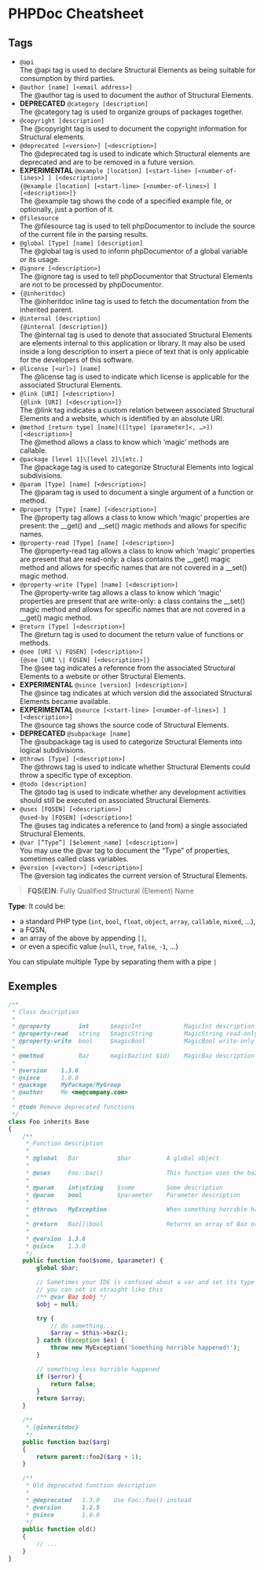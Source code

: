 # PHPDoc Cheatsheet

## Tags

* `@api`<br/>The @api tag is used to declare Structural Elements as being suitable for consumption by third parties.
* `@author [name] [<email address>]`<br/>The @author tag is used to document the author of Structural Elements.
* **DEPRECATED** `@category [description]`<br/>The @category tag is used to organize groups of packages together.
* `@copyright [description]`<br/>The @copyright tag is used to document the copyright information for Structural elements.
* `@deprecated [<version>] [<description>]`<br/>The @deprecated tag is used to indicate which Structural elements are deprecated and are to be removed in a future version.
* **EXPERIMENTAL** `@example [location] [<start-line> [<number-of-lines>] ] [<description>]`<br/>`{@example [location] [<start-line> [<number-of-lines>] ] [<description>]}`<br/>The @example tag shows the code of a specified example file, or optionally, just a portion of it.
* `@filesource`<br/>The @filesource tag is used to tell phpDocumentor to include the source of the current file in the parsing results.
* `@global [Type] [name] [description]`<br/>The @global tag is used to inform phpDocumentor of a global variable _or_ its usage.
* `@ignore [<description>]`<br/>The @ignore tag is used to tell phpDocumentor that Structural Elements are not to be processed by phpDocumentor.
* `{@inheritdoc}`<br/>The @inheritdoc inline tag is used to fetch the documentation from the inherited parent.
* `@internal [description]`<br/>`{@internal [description]}`<br/>The @internal tag is used to denote that associated Structural Elements are elements internal to this application or library. It may also be used inside a long description to insert a piece of text that is only applicable for the developers of this software.
* `@license [<url>] [name]`<br/>The @license tag is used to indicate which license is applicable for the associated Structural Elements.
* `@link [URI] [<description>]`<br/>`{@link [URI] [<description>]}`<br/>The @link tag indicates a custom relation between associated Structural Elements and a website, which is identified by an absolute URI.
* `@method [return type] [name]([[type] [parameter]<, …>]) [<description>]`<br/>The @method allows a class to know which ‘magic’ methods are callable.
* `@package [level 1]\[level 2]\[etc.]`<br/>The @package tag is used to categorize Structural Elements into logical subdivisions.
* `@param [Type] [name] [<description>]`<br/>The @param tag is used to document a single argument of a function or method.
* `@property [Type] [name] [<description>]`<br/>The @property tag allows a class to know which ‘magic’ properties are present: the __get() and __set() magic methods and allows for specific names.
* `@property-read [Type] [name] [<description>]`<br/>The @property-read tag allows a class to know which ‘magic’ properties are present that are read-only: a class contains the __get() magic method and allows for specific names that are not covered in a __set() magic method.
* `@property-write [Type] [name] [<description>]`<br/>The @property-write tag allows a class to know which ‘magic’ properties are present that are write-only: a class contains the __set() magic method and allows for specific names that are not covered in a __get() magic method.
* `@return [Type] [<description>]`<br/>The @return tag is used to document the return value of functions or methods.
* `@see [URI \| FQSEN] [<description>]`<br/>`{@see [URI \| FQSEN] [<description>]}`<br/>The @see tag indicates a reference from the associated Structural Elements to a website or other Structural Elements.
* **EXPERIMENTAL** `@since [version] [<description>]`<br/>The @since tag indicates at which version did the associated Structural Elements became available.
* **EXPERIMENTAL** `@source [<start-line> [<number-of-lines>] ] [<description>]`<br/>The @source tag shows the source code of Structural Elements.
* **DEPRECATED** `@subpackage [name]`<br/>The @subpackage tag is used to categorize Structural Elements into logical subdivisions.
* `@throws [Type] [<description>]`<br/>The @throws tag is used to indicate whether Structural Elements could throw a specific type of exception.
* `@todo [description]`<br/>The @todo tag is used to indicate whether any development activities should still be executed on associated Structural Elements.
* `@uses [FQSEN] [<description>]`<br/>`@used-by [FQSEN] [<description>]`<br/>The @uses tag indicates a reference to (and from) a single associated Structural Elements.
* `@var [“Type”] [$element_name] [<description>]`<br/>You may use the @var tag to document the “Type” of properties, sometimes called class variables.
* `@version [<vector>] [<description>]`<br/>The @version tag indicates the current version of Structural Elements.

> **FQS(E)N**: Fully Qualified Structural (Element) Name

**Type**: It could be:

* a standard PHP type (`int`, `bool`, `float`, `object`, `array`, `callable`, `mixed`, ...),
* a FQSN,
* an array of the above by appending `[]`,
* or even a specific value (`null`, `true`, `false`, `-1`, ...)

You can stipulate multiple Type by separating them with a pipe `|`

## Exemples

```php
/**
 * Class description
 *
 * @property        int      $magicInt            MagicInt description
 * @property-read   string   $magicString         MagicString read-only description
 * @property-write  bool     $magicBool           MagicBool write-only description
 *
 * @method          Baz      magicBaz(int $id)    MagicBaz description
 *
 * @version    1.3.6
 * @since      1.0.0
 * @package    MyPackage/MyGroup
 * @author     Me <me@company.com>
 *
 * @todo Remove deprecated functions
 */
class Foo inherits Base
{
    /**
     * Function description
     *
     * @global   Bar           $bar          A global object
     *
     * @uses     Foo::baz()                  This function uses the baz() function
     *
     * @param    int|string    $some         Some description
     * @param    bool          $parameter    Parameter description
     *
     * @throws   MyException                 When something horrible happened!
     *
     * @return   Baz[]|bool                  Returns an array of Baz or a boolean
     *
     * @version  1.3.6
     * @since    1.3.0
     */
    public function foo($some, $parameter) {
        global $bar;

        // Sometimes your IDE is confused about a var and set its type to 'mixed',
        // you can set it straight like this
        /** @var Baz $obj */
        $obj = null;

        try {
            // do something...
            $array = $this->baz();
        } catch (Exception $ex) {
            throw new MyException('Something horrible happened!');
        }

        // something less horrible happened
        if ($error) {
            return false;
        }
        return $array;
    }

    /**
     * {@inheritdoc}
     */
    public function baz($arg)
    {
        return parent::foo2($arg + 1);
    }

    /**
     * Old deprecated function description
     *
     * @deprecated   1.3.0    Use Foo::foo() instead
     * @version      1.2.5
     * @since        1.0.0
     */
    public function old()
    {
        // ...
    }
}
```